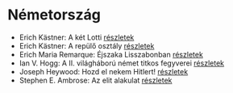 # Németország

- Erich Kästner: A két Lotti [részletek](_details/%7Bopf.creator%7D.md#id_1199)
- Erich Kästner: A repülő osztály [részletek](_details/%7Bopf.creator%7D.md#id_964)
- Erich Maria Remarque: Éjszaka Lisszabonban [részletek](_details/%7Bopf.creator%7D.md#id_357)
- Ian V. Hogg: A II. világháború német titkos fegyverei [részletek](_details/%7Bopf.creator%7D.md#id_1454)
- Joseph Heywood: Hozd el nekem Hitlert! [részletek](_details/%7Bopf.creator%7D.md#id_404)
- Stephen E. Ambrose: Az elit alakulat [részletek](_details/%7Bopf.creator%7D.md#id_316)